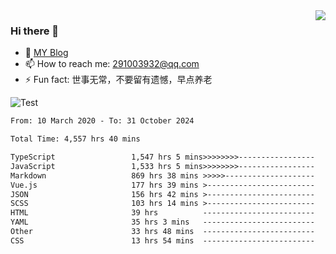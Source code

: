 <img align='right' src='https://github-readme-stats.vercel.app/api?username=niaogege&show_icons=true&theme=radical'/>

### Hi there 👋

- 🌱 [MY Blog](https://bythewayer.com/)
- 📫 How to reach me: 291003932@qq.com
- ⚡ Fun fact:  世事无常，不要留有遗憾，早点养老

![Test](https://github-readme-stats.vercel.app/api/top-langs/?username=niaogege&layout=compact)

<!--START_SECTION:waka-->

```txt
From: 10 March 2020 - To: 31 October 2024

Total Time: 4,557 hrs 40 mins

TypeScript                 1,547 hrs 5 mins>>>>>>>>-----------------   33.94 %
JavaScript                 1,533 hrs 5 mins>>>>>>>>-----------------   33.64 %
Markdown                   869 hrs 38 mins >>>>>--------------------   19.08 %
Vue.js                     177 hrs 39 mins >------------------------   03.90 %
JSON                       156 hrs 42 mins >------------------------   03.44 %
SCSS                       103 hrs 14 mins >------------------------   02.27 %
HTML                       39 hrs          -------------------------   00.86 %
YAML                       35 hrs 3 mins   -------------------------   00.77 %
Other                      33 hrs 48 mins  -------------------------   00.74 %
CSS                        13 hrs 54 mins  -------------------------   00.31 %
```

<!--END_SECTION:waka-->
